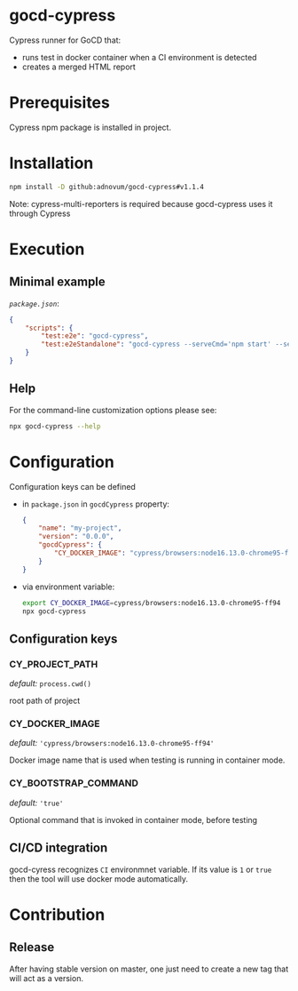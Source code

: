 
# gocd-cypress

Cypress runner for GoCD that:
- runs test in docker container when a CI environment is detected
- creates a merged HTML report

# Prerequisites

Cypress npm package is installed in project.

# Installation

```bash
npm install -D github:adnovum/gocd-cypress#v1.1.4
```

Note: cypress-multi-reporters is required because gocd-cypress uses it through Cypress

# Execution

## Minimal example

*`package.json`*:
```json
{
    "scripts": {
        "test:e2e": "gocd-cypress",
        "test:e2eStandalone": "gocd-cypress --serveCmd='npm start' --serveHost=http://localhost:4200"
    }
}
```

## Help

For the command-line customization options please see:

```bash
npx gocd-cypress --help
```

# Configuration

Configuration keys can be defined
 - in `package.json` in `gocdCypress` property:
   ```json
   {
       "name": "my-project",
       "version": "0.0.0",
       "gocdCypress": {
           "CY_DOCKER_IMAGE": "cypress/browsers:node16.13.0-chrome95-ff94"
       }
   }
   ```
 - via environment variable:
   ```bash
   export CY_DOCKER_IMAGE=cypress/browsers:node16.13.0-chrome95-ff94
   npx gocd-cypress
   ```

## Configuration keys

### CY_PROJECT_PATH

*default:* `process.cwd()`

root path of project

### CY_DOCKER_IMAGE

*default:* `'cypress/browsers:node16.13.0-chrome95-ff94'`

Docker image name that is used when testing is running in container mode.

### CY_BOOTSTRAP_COMMAND

*default:* `'true'`

Optional command that is invoked in container mode, before testing

## CI/CD integration

gocd-cyress recognizes `CI` environmnet variable. If its value is `1` or `true` then the tool will use docker mode automatically.

# Contribution

## Release

After having stable version on master, one just need to create a new tag that will act as a version.
